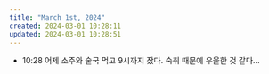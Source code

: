 ```yaml
---
title: "March 1st, 2024"
created: 2024-03-01 10:28:11
updated: 2024-03-01 10:28:51
---
```

  * 10:28 어제 소주와 술국 먹고 9시까지 잤다. 숙취 때문에 우울한 것 같다...